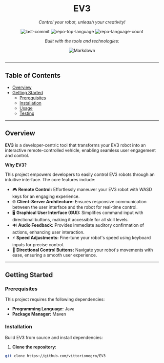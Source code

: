 <div align="center">

# EV3

*Control your robot, unleash your creativity!*

<img alt="last-commit" src="https://img.shields.io/github/last-commit/vittorionegro/EV3?style=flat&logo=git&logoColor=white&color=0080ff">
<img alt="repo-top-language" src="https://img.shields.io/github/languages/top/vittorionegro/EV3?style=flat&color=0080ff">
<img alt="repo-language-count" src="https://img.shields.io/github/languages/count/vittorionegro/EV3?style=flat&color=0080ff">

*Built with the tools and technologies:*

<img alt="Markdown" src="https://img.shields.io/badge/Markdown-000000.svg?style=flat&logo=Markdown&logoColor=white">

</div>

<br>

---

## Table of Contents

- [Overview](#overview)
- [Getting Started](#getting-started)
  - [Prerequisites](#prerequisites)
  - [Installation](#installation)
  - [Usage](#usage)
  - [Testing](#testing)

---

## Overview

**EV3** is a developer-centric tool that transforms your EV3 robot into an interactive remote-controlled vehicle, enabling seamless user engagement and control.

**Why EV3?**

This project empowers developers to easily control EV3 robots through an intuitive interface. The core features include:

- 🎮 **Remote Control:** Effortlessly maneuver your EV3 robot with WASD keys for an engaging experience.
- 🌐 **Client-Server Architecture:** Ensures responsive communication between the user interface and the robot for real-time control.
- 🖥️ **Graphical User Interface (GUI):** Simplifies command input with directional buttons, making it accessible for all skill levels.
- 🔊 **Audio Feedback:** Provides immediate auditory confirmation of actions, enhancing user interaction.
- ⚡ **Speed Adjustments:** Fine-tune your robot's speed using keyboard inputs for precise control.
- 🔄 **Directional Control Buttons:** Navigate your robot's movements with ease, ensuring a smooth user experience.

---

## Getting Started

### Prerequisites

This project requires the following dependencies:

- **Programming Language:** Java  
- **Package Manager:** Maven  

### Installation

Build EV3 from source and install dependencies:

1. **Clone the repository:**

```sh
git clone https://github.com/vittorionegro/EV3
